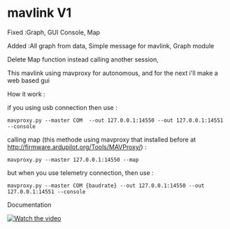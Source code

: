 # mavlink V1

Fixed :Graph, GUI Console, Map

Added :All graph from data, Simple message for mavlink, Graph module 

Delete Map function instead calling another session, 

This mavlink using mavproxy for autonomous, and for the next i'll make a web based gui

How it work :

if you using usb connection then use :

```
mavproxy.py --master COM  --out 127.0.0.1:14550 --out 127.0.0.1:14551 --console
```

calling map (this methode using mavproxy that installed before at http://firmware.ardupilot.org/Tools/MAVProxy/) : 
```
mavproxy.py --master 127.0.0.1:14550 --map
```

but when you use telemetry connection, then use : 
```
mavproxy.py --master COM {baudrate} --out 127.0.0.1:14550 --out 127.0.0.1:14551 --console
```

Documentation 

[![Watch the video](https://raw.github.com/GabLeRoux/WebMole/master/ressources/WebMole_Youtube_Video.png)](https://drive.google.com/file/d/1ua-sTieogB6g8PWhwYlY0JLnSj_RUb1Z/preview)


